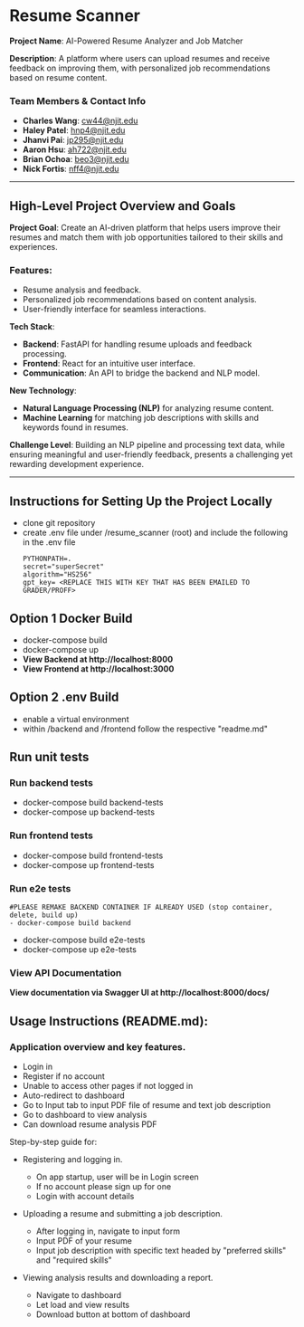 # Resume Scanner

**Project Name**: AI-Powered Resume Analyzer and Job Matcher

**Description**: A platform where users can upload resumes and receive feedback on improving them, with personalized job recommendations based on resume content.

### Team Members & Contact Info
- **Charles Wang**: [cw44@njit.edu](mailto:cw44@njit.edu)
- **Haley Patel**: [hnp4@njit.edu](mailto:hnp4@njit.edu)
- **Jhanvi Pai**: [jp295@njit.edu](mailto:jp295@njit.edu)
- **Aaron Hsu**: [ah722@njit.edu](mailto:ah722@njit.edu)
- **Brian Ochoa**: [beo3@njit.edu](mailto:beo3@njit.edu)
- **Nick Fortis**: [nff4@njit.edu](mailto:nff4@njit.edu)

---

## High-Level Project Overview and Goals

**Project Goal**: Create an AI-driven platform that helps users improve their resumes and match them with job opportunities tailored to their skills and experiences.

### Features:
- Resume analysis and feedback.
- Personalized job recommendations based on content analysis.
- User-friendly interface for seamless interactions.

**Tech Stack**:
- **Backend**: FastAPI for handling resume uploads and feedback processing.
- **Frontend**: React for an intuitive user interface.
- **Communication**: An API to bridge the backend and NLP model.

**New Technology**:
- **Natural Language Processing (NLP)** for analyzing resume content.
- **Machine Learning** for matching job descriptions with skills and keywords found in resumes.

**Challenge Level**: Building an NLP pipeline and processing text data, while ensuring meaningful and user-friendly feedback, presents a challenging yet rewarding development experience.

---

## Instructions for Setting Up the Project Locally
- clone git repository
- create .env file under /resume_scanner (root) and include the following in the .env file
    ```
    PYTHONPATH=.
    secret="superSecret"
    algorithm="HS256" 
    gpt_key= <REPLACE THIS WITH KEY THAT HAS BEEN EMAILED TO GRADER/PROFF>
    ```

## Option 1 Docker Build
- docker-compose build
- docker-compose up
- **View Backend at http://localhost:8000**
- **View Frontend at http://localhost:3000**

## Option 2 .env Build
- enable a virtual environment
- within /backend and /frontend follow the respective "readme.md"

## Run unit tests
### Run backend tests
- docker-compose build backend-tests
- docker-compose up backend-tests

### Run frontend tests
- docker-compose build frontend-tests
- docker-compose up frontend-tests

### Run e2e tests
    #PLEASE REMAKE BACKEND CONTAINER IF ALREADY USED (stop container, delete, build up) 
    - docker-compose build backend
- docker-compose build e2e-tests
- docker-compose up e2e-tests

### View API Documentation
**View documentation via Swagger UI at http://localhost:8000/docs/**

## Usage Instructions (README.md):

### Application overview and key features.
- Login in 
- Register if no account
- Unable to access other pages if not logged in
- Auto-redirect to dashboard
- Go to Input tab to input PDF file of resume and text job description
- Go to dashboard to view analysis
- Can download resume analysis PDF

Step-by-step guide for:

- Registering and logging in.
    - On app startup, user will be in Login screen
    - If no account please sign up for one
    - Login with account details

- Uploading a resume and submitting a job description.
    - After logging in, navigate to input form
    - Input PDF of your resume
    - Input job description with specific text headed by "preferred skills" and "required skills"

- Viewing analysis results and downloading a report.
    - Navigate to dashboard
    - Let load and view results
    - Download button at bottom of dashboard 